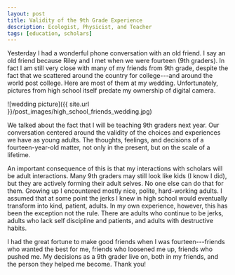 ```yaml
---
layout: post
title: Validity of the 9th Grade Experience
description: Ecologist, Physicist, and Teacher
tags: [education, scholars]
---
```


Yesterday I had a wonderful phone conversation with an old friend.  I say an old friend because Riley and I met when we were fourteen (9th graders).  In fact I am still very close with many of my friends from 9th grade, despite the fact that we scattered around the country for college---and around the world post college.  Here are most of them at my wedding.  Unfortunately, pictures from high school itself predate my ownership of digital camera.

![wedding picture]({{ site.url }}/post_images/high_school_friends_wedding.jpg)

We talked about the fact that I will be teaching 9th graders next year.  Our conversation centered around the validity of the choices and experiences we have as young adults.  The thoughts, feelings, and decisions of a fourteen-year-old matter, not only in the present, but on the scale of a lifetime.

An important consequence of this is that my interactions with scholars will be adult interactions.  Many 9th graders may still look like kids (I know I did), but they are actively forming their adult selves.  No one else can do that for them.  Growing up I encountered mostly nice, polite, hard-working adults.  I assumed that at some point the jerks I knew in high school would eventually transform into kind, patient, adults.  In my own experience, however, this has been the exception not the rule.  There are adults who continue to be jerks, adults who lack self discipline and patients, and adults with destructive habits.

I had the great fortune to make good friends when I was fourteen---friends who wanted the best for me, friends who loosened me up, friends who pushed me.  My decisions as a 9th grader live on, both in my friends, and the person they helped me become.  Thank you!




